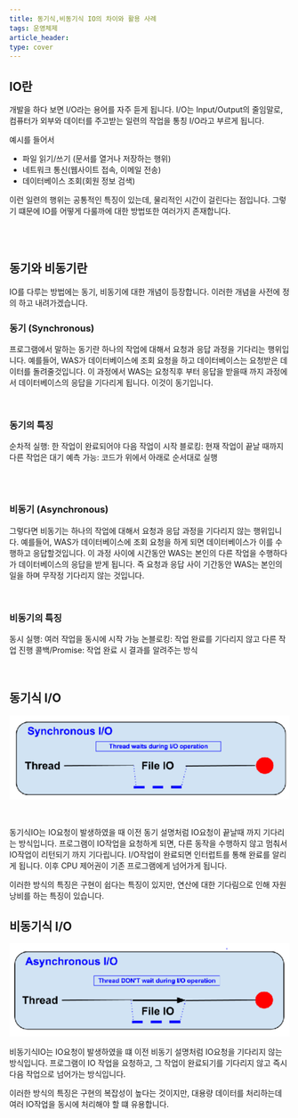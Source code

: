 ```yaml
---
title: 동기식,비동기식 IO의 차이와 활용 사례
tags: 운영체제
article_header:
type: cover
---
```


## IO란

개발을 하다 보면 I/O라는 용어를 자주 듣게 됩니다. I/O는 Input/Output의 줄임말로, 컴퓨터가 외부와 데이터를
주고받는 일련의 작업을 통칭 I/O라고 부르게 됩니다.

예시를 들어서

- 파일 읽기/쓰기 (문서를 열거나 저장하는 행위)
- 네트워크 통신(웹사이트 접속, 이메일 전송)
- 데이터베이스 조회(회원 정보 검색)

이런 일련의 행위는 공통적인 특징이 있는데, 물리적인 시간이 걸린다는 점입니다.
그렇기 떄문에 IO를 어떻게 다룰까에 대한 방법또한 여러가지 존재합니다.

<br>
<br>

## 동기와 비동기란

IO를 다루는 방법에는 동기, 비동기에 대한 개념이 등장합니다.
이러한 개념을 사전에 정의 하고 내려가겠습니다.

### 동기 (Synchronous)

프로그램에서 말하는 동기란 하나의 작업에 대해서 요청과 응답 과정을 기다리는 행위입니다.
예를들어, WAS가 데이터베이스에 조회 요청을 하고 데이터베이스는 요청받은 데이터를 돌려줄것입니다.
이 과정에서 WAS는 요청직후 부터 응답을 받을때 까지 과정에서 데이터베이스의 응답을 기다리게 됩니다. 이것이 동기입니다.

<br>

### 동기의 특징

순차적 실행: 한 작업이 완료되어야 다음 작업이 시작
블로킹: 현재 작업이 끝날 때까지 다른 작업은 대기
예측 가능: 코드가 위에서 아래로 순서대로 실행

<br>
<br>

### 비동기 (Asynchronous)

그렇다면 비동기는 하나의 작업에 대해서 요청과 응답 과정을 기다리지 않는 행위입니다.
예를들어, WAS가 데이터베이스에 조회 요청을 하게 되면 데이터베이스가 이를 수행하고 응답할것입니다.
이 과정 사이에 시간동안 WAS는 본인의 다른 작업을 수행하다가 데이터베이스의 응답을 받게 됩니다.
즉 요청과 응답 사이 기간동안 WAS는 본인의 일을 하며 무작정 기다리지 않는 것입니다.

<br>

### 비동기의 특징

동시 실행: 여러 작업을 동시에 시작 가능
논블로킹: 작업 완료를 기다리지 않고 다른 작업 진행
콜백/Promise: 작업 완료 시 결과를 알려주는 방식

<br>

## 동기식 I/O

![](https://raw.githubusercontent.com/jickDo/picture/master/OS/study/cp1/6/synchronous_io.png)

<br>

동기식IO는 IO요청이 발생하였을 때 이전 동기 설명처럼 IO요청이 끝날때 까지 기다리는 방식입니다.
프로그램이 IO작업을 요청하게 되면, 다른 동작을 수행하지 않고 멈춰서 IO작업이 리턴되기 까지 기다립니다.
I/O작업이 완료되면 인터럽트를 통해 완료를 알리게 됩니다. 이후 CPU 제어권이 기존 프로그램에게 넘어가게 됩니다.

이러한 방식의 특징은 구현이 쉽다는 특징이 있지만, 연산에 대한 기다림으로 인해 자원 낭비를 하는 특징이 있습니다.

## 비동기식 I/O

![](https://raw.githubusercontent.com/jickDo/picture/master/OS/study/cp1/6/asynchronous_io.png)

비동기식IO는 IO요청이 발생하였을 떄 이전 비동기 설명처럼 IO요청을 기다리지 않는 방식입니다.
프로그램이 IO 작업을 요청하고, 그 작업이 완료되기를 기다리지 않고 즉시 다음 작업으로 넘어가는 방식입니다.

이러한 방식의 특징은 구현의 복잡성이 높다는 것이지만, 대용량 데이터를 처리하는데 여러 IO작업을 동시에 처리해야 할 떄 유용합니다.

<br>
<br>
<br>
